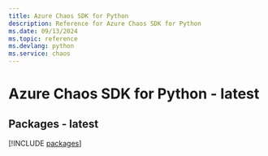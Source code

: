 ```yaml
---
title: Azure Chaos SDK for Python
description: Reference for Azure Chaos SDK for Python
ms.date: 09/13/2024
ms.topic: reference
ms.devlang: python
ms.service: chaos
---
```

# Azure Chaos SDK for Python - latest
## Packages - latest
[!INCLUDE [packages](chaos-index.md)]